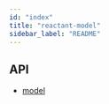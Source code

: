 ```yaml
---
id: "index"
title: "reactant-model"
sidebar_label: "README"
---
```


## API

* [model](modules/_model_.md)
